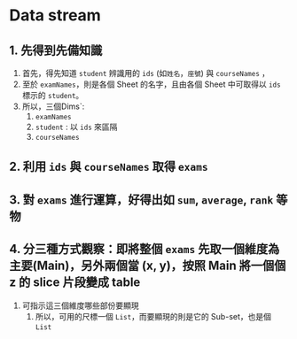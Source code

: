 # Data stream

## 1. 先得到先備知識
1. 首先，得先知道 `student` 辨識用的 `ids` (如`姓名`，`座號`) 與 `courseNames` ，
2. 至於 `examNames`，則是各個 Sheet 的名字，且由各個 Sheet 中可取得以 `ids` 標示的 `student`。
3. 所以，三個Dims`:
   1. `examNames`
   2. `student` : 以 `ids` 來區隔
   3. `courseNames` 
   
## 2. 利用 `ids` 與 `courseNames` 取得 `exams`
## 3. 對 `exams` 進行運算，好得出如 `sum`, `average`, `rank` 等物

## 4. 分三種方式觀察：即將整個 `exams` 先取一個維度為主要(Main)，另外兩個當 (x, y)，按照 Main 將一個個z 的 slice 片段變成 table
1. 可指示這三個維度哪些部份要顯現
   1. 所以，可用的尺標一個 `List`，而要顯現的則是它的 Sub-set，也是個 `List`